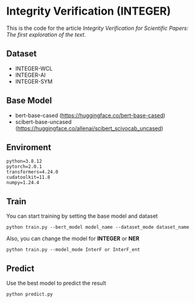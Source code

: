 # Integrity Verification (INTEGER)

This is the code for the article *Integrity Verification for Scientific Papers: The first exploration of the text*.


## Dataset

* INTEGER-WCL
* INTEGER-AI
* INTEGER-SYM
  
## Base Model

* bert-base-cased   (https://huggingface.co/bert-base-cased) 
* scibert-base-uncased   (https://huggingface.co/allenai/scibert_scivocab_uncased)

## Enviroment
```
python=3.8.12
pytorch=2.0.1
transformers=4.24.0
cudatoolkit=11.8
numpy=1.24.4
```

## Train 

You can start training by setting the base model and dataset 
```
python train.py --bert_model model_name --dataset_mode dataset_name
```
Also, you can change the model for **INTEGER** or **NER**
```
python train.py --model_mode InterF or InterF_ent
```

## Predict
Use the best model to predict the result
```
python predict.py
```
